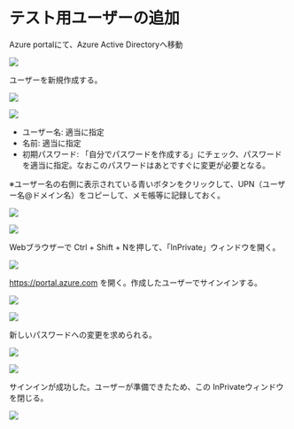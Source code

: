 # テスト用ユーザーの追加

Azure portalにて、Azure Active Directoryへ移動

![](images/ss-2022-04-07-03-07-51.png)

ユーザーを新規作成する。

![](images/ss-2022-04-07-03-07-40.png)

![](images/ss-2022-04-07-03-08-35.png)

- ユーザー名: 適当に指定
- 名前: 適当に指定
- 初期パスワード: 「自分でパスワードを作成する」にチェック、パスワードを適当に指定。なおこのパスワードはあとですぐに変更が必要となる。

※ユーザー名の右側に表示されている青いボタンをクリックして、UPN（ユーザー名@ドメイン名）をコピーして、メモ帳等に記録しておく。

![](images/ss-2022-04-07-03-10-53.png)

![](images/ss-2022-04-07-03-13-21.png)

Webブラウザーで Ctrl + Shift + Nを押して、「InPrivate」ウィンドウを開く。

![](images/ss-2022-04-07-03-14-23.png)

https://portal.azure.com を開く。作成したユーザーでサインインする。

![](images/ss-2022-04-07-03-16-49.png)

![](images/ss-2022-04-07-03-17-13.png)

新しいパスワードへの変更を求められる。

![](images/ss-2022-04-07-03-17-57.png)

![](images/ss-2022-04-07-03-18-57.png)

サインインが成功した。ユーザーが準備できたため、この InPrivateウィンドウを閉じる。

![](images/ss-2022-04-07-03-19-22.png)